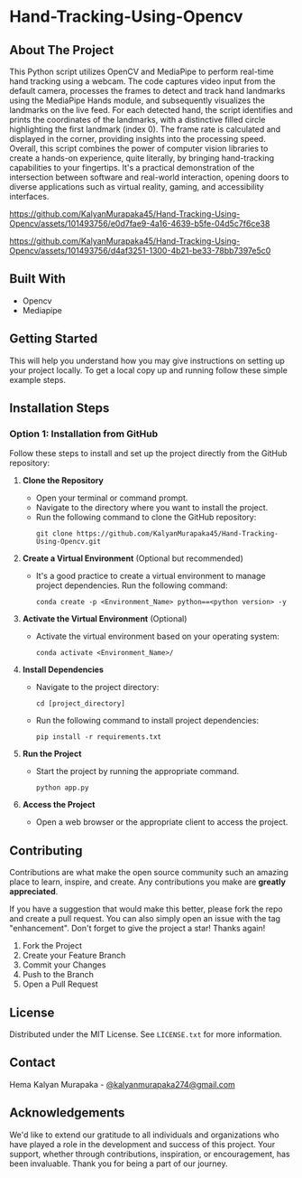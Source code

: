 # Hand-Tracking-Using-Opencv

## About The Project

This Python script utilizes OpenCV and MediaPipe to perform real-time hand tracking using a webcam. The code captures video input from the default camera, processes the frames to detect and track hand landmarks using the MediaPipe Hands module, and subsequently visualizes the landmarks on the live feed. For each detected hand, the script identifies and prints the coordinates of the landmarks, with a distinctive filled circle highlighting the first landmark (index 0). The frame rate is calculated and displayed in the corner, providing insights into the processing speed. Overall, this script combines the power of computer vision libraries to create a hands-on experience, quite literally, by bringing hand-tracking capabilities to your fingertips. It's a practical demonstration of the intersection between software and real-world interaction, opening doors to diverse applications such as virtual reality, gaming, and accessibility interfaces.


https://github.com/KalyanMurapaka45/Hand-Tracking-Using-Opencv/assets/101493756/e0d7fae9-4a16-4639-b5fe-04d5c7f6ce38



https://github.com/KalyanMurapaka45/Hand-Tracking-Using-Opencv/assets/101493756/d4af3251-1300-4b21-be33-78bb7397e5c0


## Built With

 - Opencv
 - Mediapipe
   

## Getting Started

This will help you understand how you may give instructions on setting up your project locally.
To get a local copy up and running follow these simple example steps.

## Installation Steps

### Option 1: Installation from GitHub

Follow these steps to install and set up the project directly from the GitHub repository:

1. **Clone the Repository**
   - Open your terminal or command prompt.
   - Navigate to the directory where you want to install the project.
   - Run the following command to clone the GitHub repository:
     ```
     git clone https://github.com/KalyanMurapaka45/Hand-Tracking-Using-Opencv.git
     ```

2. **Create a Virtual Environment** (Optional but recommended)
   - It's a good practice to create a virtual environment to manage project dependencies. Run the following command:
     ```
     conda create -p <Environment_Name> python==<python version> -y
     ```

3. **Activate the Virtual Environment** (Optional)
   - Activate the virtual environment based on your operating system:
       ```
       conda activate <Environment_Name>/
       ```

4. **Install Dependencies**
   - Navigate to the project directory:
     ```
     cd [project_directory]
     ```
   - Run the following command to install project dependencies:
     ```
     pip install -r requirements.txt
     ```

5. **Run the Project**
   - Start the project by running the appropriate command.
     ```
     python app.py
     ```

6. **Access the Project**
   - Open a web browser or the appropriate client to access the project.
  

## Contributing

Contributions are what make the open source community such an amazing place to learn, inspire, and create. Any contributions you make are **greatly appreciated**.

If you have a suggestion that would make this better, please fork the repo and create a pull request. You can also simply open an issue with the tag "enhancement".
Don't forget to give the project a star! Thanks again!

1. Fork the Project
2. Create your Feature Branch
3. Commit your Changes
4. Push to the Branch
5. Open a Pull Request

## License

Distributed under the MIT License. See `LICENSE.txt` for more information.


## Contact

Hema Kalyan Murapaka - [@kalyanmurapaka274@gmail.com](kalyanmurapaka274@gmail.com)


## Acknowledgements

We'd like to extend our gratitude to all individuals and organizations who have played a role in the development and success of this project. Your support, whether through contributions, inspiration, or encouragement, has been invaluable. Thank you for being a part of our journey.
